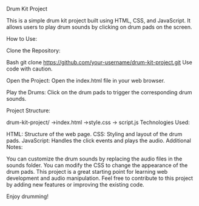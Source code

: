 Drum Kit Project


This is a simple drum kit project built using HTML, CSS, and JavaScript. It allows users to play drum sounds by clicking on drum pads on the screen.

How to Use:

Clone the Repository:

Bash
git clone https://github.com/your-username/drum-kit-project.git
Use code with caution.

Open the Project:
Open the index.html file in your web browser.

Play the Drums:
Click on the drum pads to trigger the corresponding drum sounds.

Project Structure:

drum-kit-project/
->index.html
->style.css
-> script.js
Technologies Used:

HTML: Structure of the web page.
CSS: Styling and layout of the drum pads.
JavaScript: Handles the click events and plays the audio.
Additional Notes:

You can customize the drum sounds by replacing the audio files in the sounds folder.
You can modify the CSS to change the appearance of the drum pads.
This project is a great starting point for learning web development and audio manipulation.
Feel free to contribute to this project by adding new features or improving the existing code.

Enjoy drumming!
